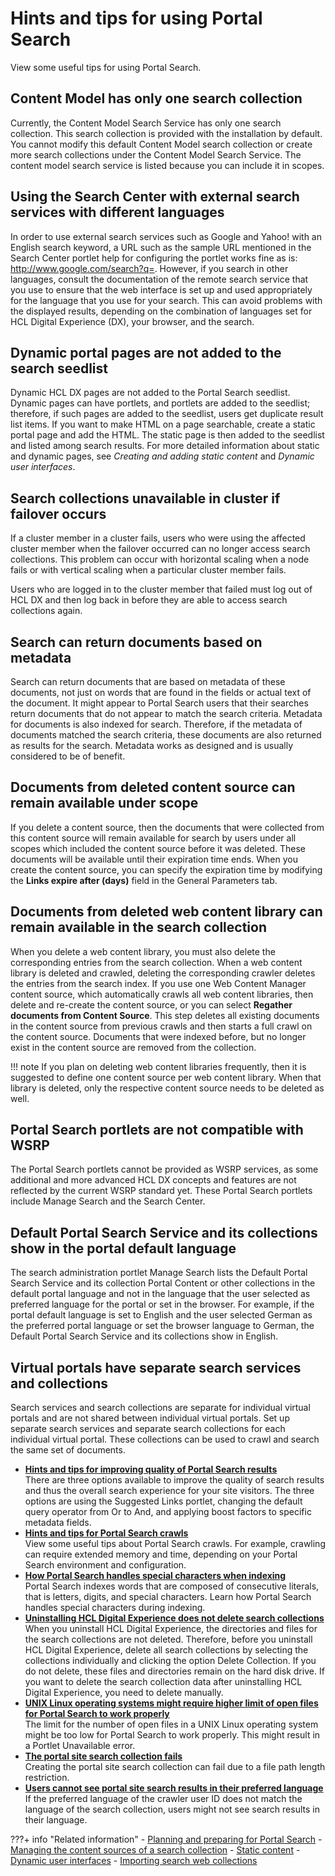 # Hints and tips for using Portal Search

View some useful tips for using Portal Search.

## Content Model has only one search collection

Currently, the Content Model Search Service has only one search collection. This search collection is provided with the installation by default. You cannot modify this default Content Model search collection or create more search collections under the Content Model Search Service. The content model search service is listed because you can include it in scopes.

## Using the Search Center with external search services with different languages

In order to use external search services such as Google and Yahoo! with an English search keyword, a URL such as the sample URL mentioned in the Search Center portlet help for configuring the portlet works fine as is: http://www.google.com/search?q=. However, if you search in other languages, consult the documentation of the remote search service that you use to ensure that the web interface is set up and used appropriately for the language that you use for your search. This can avoid problems with the displayed results, depending on the combination of languages set for HCL Digital Experience (DX), your browser, and the search.

## Dynamic portal pages are not added to the search seedlist

Dynamic HCL DX pages are not added to the Portal Search seedlist. Dynamic pages can have portlets, and portlets are added to the seedlist; therefore, if such pages are added to the seedlist, users get duplicate result list items. If you want to make HTML on a page searchable, create a static portal page and add the HTML. The static page is then added to the seedlist and listed among search results. For more detailed information about static and dynamic pages, see *Creating and adding static content* and *Dynamic user interfaces*.

## Search collections unavailable in cluster if failover occurs

If a cluster member in a cluster fails, users who were using the affected cluster member when the failover occurred can no longer access search collections. This problem can occur with horizontal scaling when a node fails or with vertical scaling when a particular cluster member fails.

Users who are logged in to the cluster member that failed must log out of HCL DX and then log back in before they are able to access search collections again.

## Search can return documents based on metadata

Search can return documents that are based on metadata of these documents, not just on words that are found in the fields or actual text of the document. It might appear to Portal Search users that their searches return documents that do not appear to match the search criteria. Metadata for documents is also indexed for search. Therefore, if the metadata of documents matched the search criteria, these documents are also returned as results for the search. Metadata works as designed and is usually considered to be of benefit.

## Documents from deleted content source can remain available under scope

If you delete a content source, then the documents that were collected from this content source will remain available for search by users under all scopes which included the content source before it was deleted. These documents will be available until their expiration time ends. When you create the content source, you can specify the expiration time by modifying the **Links expire after \(days\)** field in the General Parameters tab.

## Documents from deleted web content library can remain available in the search collection

When you delete a web content library, you must also delete the corresponding entries from the search collection. When a web content library is deleted and crawled, deleting the corresponding crawler deletes the entries from the search index. If you use one Web Content Manager content source, which automatically crawls all web content libraries, then delete and re-create the content source, or you can select **Regather documents from Content Source**. This step deletes all existing documents in the content source from previous crawls and then starts a full crawl on the content source. Documents that were indexed before, but no longer exist in the content source are removed from the collection.

!!! note
    If you plan on deleting web content libraries frequently, then it is suggested to define one content source per web content library. When that library is deleted, only the respective content source needs to be deleted as well.

## Portal Search portlets are not compatible with WSRP

The Portal Search portlets cannot be provided as WSRP services, as some additional and more advanced HCL DX concepts and features are not reflected by the current WSRP standard yet. These Portal Search portlets include Manage Search and the Search Center.

## Default Portal Search Service and its collections show in the portal default language

The search administration portlet Manage Search lists the Default Portal Search Service and its collection Portal Content or other collections in the default portal language and not in the language that the user selected as preferred language for the portal or set in the browser. For example, if the portal default language is set to English and the user selected German as the preferred portal language or set the browser language to German, the Default Portal Search Service and its collections show in English.

## Virtual portals have separate search services and collections

Search services and search collections are separate for individual virtual portals and are not shared between individual virtual portals. Set up separate search services and separate search collections for each individual virtual portal. These collections can be used to crawl and search the same set of documents.


-   **[Hints and tips for improving quality of Portal Search results](srrhinttips_improve_quality_search.md)**  
There are three options available to improve the quality of search results and thus the overall search experience for your site visitors. The three options are using the Suggested Links portlet, changing the default query operator from Or to And, and applying boost factors to specific metadata fields.
-   **[Hints and tips for Portal Search crawls](srrhinttips_crawl.md)**  
View some useful tips about Portal Search crawls. For example, crawling can require extended memory and time, depending on your Portal Search environment and configuration.
-   **[How Portal Search handles special characters when indexing](srrhinttips_spechars.md)**  
Portal Search indexes words that are composed of consecutive literals, that is letters, digits, and special characters. Learn how Portal Search handles special characters during indexing.
-   **[Uninstalling HCL Digital Experience does not delete search collections](srrhinttips_uninst_nodel_scoll.md)**  
When you uninstall HCL Digital Experience, the directories and files for the search collections are not deleted. Therefore, before you uninstall HCL Digital Experience, delete all search collections by selecting the collections individually and clicking the option Delete Collection. If you do not delete, these files and directories remain on the hard disk drive. If you want to delete the search collection data after uninstalling HCL Digital Experience, you need to delete manually.
-   **[UNIX Linux operating systems might require higher limit of open files for Portal Search to work properly](srrhinttips_unix_morfile.md)**  
The limit for the number of open files in a UNIX Linux operating system might be too low for Portal Search to work properly. This might result in a Portlet Unavailable error.
-   **[The portal site search collection fails](srrhinttips_crt_scoll_fails.md)**  
Creating the portal site search collection can fail due to a file path length restriction.
-   **[Users cannot see portal site search results in their preferred language](srrhinttips_no_lang.md)**  
If the preferred language of the crawler user ID does not match the language of the search collection, users might not see search results in their language. 

<!---
-   **[On IBM i set USER.REGION variable](srrhinttips_i_ureg_var.md)**  
Under IBM i, Portal Search collections might fail to collect documents. --->

???+ info "Related information"
    - [Planning and preparing for Portal Search](../../planning_portal_search/index.md)
    - [Managing the content sources of a search collection](../administer_portal_search/setup_search_collections/mng_content_sources_search_collections/index.md)
    - [Static content](../../../create_sites/building_website/static_content/index.md)
    - [Dynamic user interfaces](../../../../extend_dx/portlets_development/dynamic_user_interfaces/index.md)
    - [Importing search web collections](../../../../deployment/manage/migrate/next_steps/post_mig_activities/portal_task/mig_t_import_webcoll.md)

